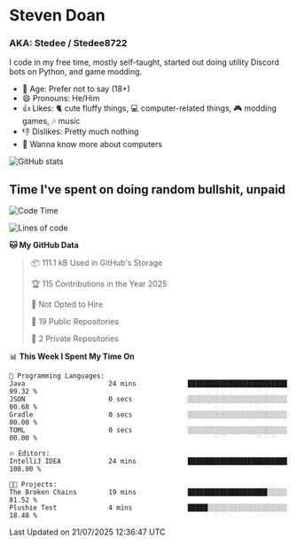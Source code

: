 # Steven Doan
### AKA: Stedee / Stedee8722
I code in my free time, mostly self-taught, started out doing utility Discord bots on Python, and game modding.

- 🤔 Age: Prefer not to say (18+)
- 😄 Pronouns: He/Him
- 👍 Likes: 🐈 cute fluffy things, 💻 computer-related things, 🎮 modding games, 🎶 music
- 👎 Dislikes: Pretty much nothing
- 🥹 Wanna know more about computers

![GitHub stats](https://github-readme-stats-iota-mocha-40.vercel.app/api?username=Stedee8722&show=prs_merged,prs_merged_percentage&show_icons=true&theme=transparent)

## Time I've spent on doing random bullshit, unpaid
<!--START_SECTION:Time I've spent on doing random bullshit, unpaid-->
![Code Time](http://img.shields.io/badge/Code%20Time-299%20hrs%2035%20mins-blue)

![Lines of code](https://img.shields.io/badge/From%20Hello%20World%20I%27ve%20Written-87.0%20thousand%20lines%20of%20code-blue)

**🐱 My GitHub Data** 

> 📦 111.1 kB Used in GitHub's Storage 
 > 
> 🏆 115 Contributions in the Year 2025
 > 
> 🚫 Not Opted to Hire
 > 
> 📜 19 Public Repositories 
 > 
> 🔑 2 Private Repositories 
 > 
📊 **This Week I Spent My Time On** 

```text
💬 Programming Languages: 
Java                     24 mins             █████████████████████████   99.32 % 
JSON                     0 secs              ░░░░░░░░░░░░░░░░░░░░░░░░░   00.68 % 
Gradle                   0 secs              ░░░░░░░░░░░░░░░░░░░░░░░░░   00.00 % 
TOML                     0 secs              ░░░░░░░░░░░░░░░░░░░░░░░░░   00.00 % 

🔥 Editors: 
IntelliJ IDEA            24 mins             █████████████████████████   100.00 % 

🐱‍💻 Projects: 
The Broken Chains        19 mins             ████████████████████░░░░░   81.52 % 
Plushie Test             4 mins              █████░░░░░░░░░░░░░░░░░░░░   18.48 % 
```


 Last Updated on 21/07/2025 12:36:47 UTC
<!--END_SECTION:Time I've spent on doing random bullshit, unpaid-->
